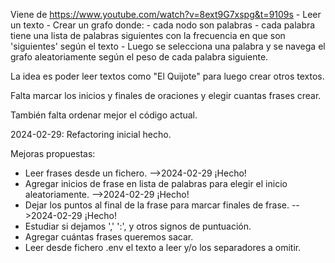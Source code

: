 Viene de https://www.youtube.com/watch?v=8ext9G7xspg&t=9109s
    - Leer un texto
    - Crear un grafo donde:
        - cada nodo son palabras
        - cada palabra tiene una lista de palabras siguientes
        con la frecuencia en que son 'siguientes' según el texto
    - Luego se selecciona una palabra y se navega el grafo
    aleatoriamente según el peso de cada palabra siguiente.

La idea es poder leer textos como "El Quijote" para luego crear otros textos.

Falta marcar los inicios y finales de oraciones y elegir cuantas frases crear.

También falta ordenar mejor el código actual.

2024-02-29: 
Refactoring inicial hecho.

Mejoras propuestas:
- Leer frases desde un fichero. -->2024-02-29 ¡Hecho!
- Agregar inicios de frase en lista de palabras para elegir el inicio aleatoriamente. -->2024-02-29 ¡Hecho!
- Dejar los puntos al final de la frase para marcar finales de frase. -->2024-02-29 ¡Hecho!
- Estudiar si dejamos ',' ':', y otros signos de puntuación.
- Agregar cuántas frases queremos sacar.
- Leer desde fichero .env el texto a leer y/o los separadores a omitir.

